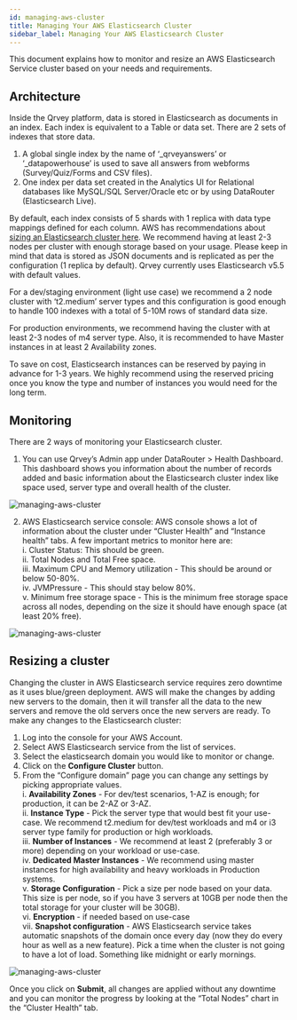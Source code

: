 ```yaml
---
id: managing-aws-cluster
title: Managing Your AWS Elasticsearch Cluster
sidebar_label: Managing Your AWS Elasticsearch Cluster
---
```


This document explains how to monitor and resize an AWS Elasticsearch Service cluster based on your needs and requirements.

## Architecture
Inside the Qrvey platform, data is stored in Elasticsearch as documents in an index. Each index is equivalent to a Table or data set. There are 2 sets of indexes that store data.
1. A global single index by the name of ‘_qrveyanswers’ or ‘_datapowerhouse’ is used to save all answers from webforms (Survey/Quiz/Forms and CSV files).
2. One index per data set created in the Analytics UI for Relational databases like MySQL/SQL Server/Oracle etc or by using DataRouter (Elasticsearch Live).

By default, each index consists of 5 shards with 1 replica with data type mappings defined for each column.
AWS has recommendations about <a href="https://docs.aws.amazon.com/elasticsearch-service/latest/developerguide/sizing-domains.html">sizing an Elasticsearch cluster here</a>. We recommend having at least 2-3 nodes per cluster with enough storage based on your usage. Please keep in mind that data is stored as JSON documents and is replicated as per the configuration (1 replica by default). Qrvey currently uses Elasticsearch v5.5 with default values.

For a dev/staging environment (light use case) we recommend a 2 node cluster with ‘t2.medium’ server types and this configuration is good enough to handle 100 indexes with a total of 5-10M rows of standard data size.

For production environments, we recommend having the cluster with at least 2-3 nodes of m4 server type. Also, it is recommended to have Master instances in at least 2 Availability zones.

To save on cost, Elasticsearch instances can be reserved by paying in advance for 1-3 years. We highly recommend using the reserved pricing once you know the type and number of instances you would need for the long term.

## Monitoring
There are 2 ways of monitoring your Elasticsearch cluster.
1. You can use Qrvey’s Admin app under DataRouter > Health Dashboard. This dashboard shows you information about the number of records added and basic information about the Elasticsearch cluster index like space used, server type and overall health of the cluster.

![managing-aws-cluster](https://s3.amazonaws.com/cdn.qrvey.com/documentation_assets/get-started/managing-aws-cluster/manageAWS1.png#thumbnail-60)

2. AWS Elasticsearch service console: AWS console shows a lot of information about the cluster under “Cluster Health” and “Instance health” tabs. A few important metrics to monitor here are: <br>
    i. Cluster Status: This should be green.<br>
    ii. Total Nodes and Total Free space.<br>
    iii. Maximum CPU and Memory utilization - This should be around or below 50-80%.<br>
    iv. JVMPressure - This should stay below 80%.<br>
    v. Minimum free storage space - This is the minimum free storage space across all nodes, depending on the size it should have enough space (at least 20% free).

![managing-aws-cluster](https://s3.amazonaws.com/cdn.qrvey.com/documentation_assets/get-started/managing-aws-cluster/manageAWS2.png#thumbnail-60)
## Resizing a cluster
Changing the cluster in AWS Elasticsearch service requires zero downtime as it uses blue/green deployment. AWS will make the changes by adding new servers to the domain, then it will transfer all the data to the new servers and remove the old servers once the new servers are ready. To make any changes to the Elasticsearch cluster:
1. Log into the console for your AWS Account.
2. Select AWS Elasticsearch service from the list of services.
3. Select the elasticsearch domain you would like to monitor or change.
4. Click on the **Configure Cluster** button.
5. From the “Configure domain” page you can change any settings by picking appropriate values. <br>
i. **Availability Zones** - For dev/test scenarios, 1-AZ is enough; for production, it can be 2-AZ or 3-AZ.<br>
ii. **Instance Type** - Pick the server type that would best fit your use-case. We recommend t2.medium for dev/test workloads and m4 or i3 server type family for production or high workloads.<br>
iii. **Number of Instances** - We recommend at least 2 (preferably 3 or more) depending on your workload or use-case.<br>
iv. **Dedicated Master Instances** - We recommend using master instances for high availability and heavy workloads in Production systems.<br>
v. **Storage Configuration** - Pick a size per node based on your data. This size is per node, so if you have 3 servers at 10GB per node then the total storage for your cluster will be 30GB).<br>
vi. **Encryption** - if needed based on use-case<br>
vii. **Snapshot configuration** - AWS Elasticsearch service takes automatic snapshots of the domain once every day (now they do every hour as well as a new feature). Pick a time when the cluster is not going to have a lot of load. Something like midnight or early mornings.

![managing-aws-cluster](https://s3.amazonaws.com/cdn.qrvey.com/documentation_assets/get-started/managing-aws-cluster/manageAWS3.png#thumbnail-60)

Once you click on **Submit**, all changes are applied without any downtime and you can monitor the progress by looking at the “Total Nodes” chart in the “Cluster Health” tab.

